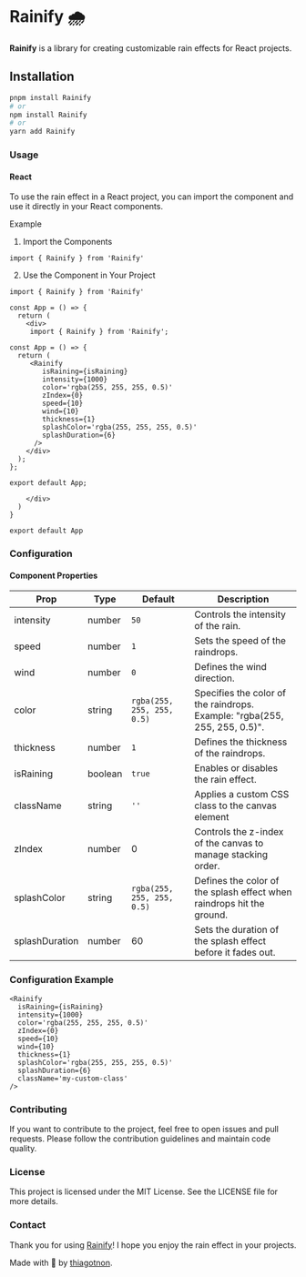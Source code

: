 # Rainify 🌧️

**Rainify** is a library for creating customizable rain effects for React projects.

## Installation

```bash
pnpm install Rainify
# or
npm install Rainify
# or
yarn add Rainify
```

### Usage

#### React

To use the rain effect in a React project, you can import the component and use it directly in your React components.

Example

1. Import the Components

```tsx
import { Rainify } from 'Rainify'
```

2. Use the Component in Your Project

```tsx
import { Rainify } from 'Rainify'

const App = () => {
  return (
    <div>
     import { Rainify } from 'Rainify';

const App = () => {
  return (
     <Rainify
        isRaining={isRaining}
        intensity={1000}
        color='rgba(255, 255, 255, 0.5)'
        zIndex={0}
        speed={10}
        wind={10}
        thickness={1}
        splashColor='rgba(255, 255, 255, 0.5)'
        splashDuration={6}
      />
    </div>
  );
};

export default App;

    </div>
  )
}

export default App
```

### Configuration

#### Component Properties

| Prop           | Type    | Default                    | Description                                                                |
| -------------- | ------- | -------------------------- | -------------------------------------------------------------------------- |
| intensity      | number  | `50`                       | Controls the intensity of the rain.                                        |
| speed          | number  | `1`                        | Sets the speed of the raindrops.                                           |
| wind           | number  | `0`                        | Defines the wind direction.                                                |
| color          | string  | `rgba(255, 255, 255, 0.5)` | Specifies the color of the raindrops. Example: "rgba(255, 255, 255, 0.5)". |
| thickness      | number  | `1`                        | Defines the thickness of the raindrops.                                    |
| isRaining      | boolean | `true`                     | Enables or disables the rain effect.                                       |
| className      | string  | `''`                       | Applies a custom CSS class to the canvas element                           |
| zIndex         | number  | 0                          | Controls the z-index of the canvas to manage stacking order.               |
| splashColor    | string  | `rgba(255, 255, 255, 0.5)` | Defines the color of the splash effect when raindrops hit the ground.      |
| splashDuration | number  | 60                         | Sets the duration of the splash effect before it fades out.                |

### Configuration Example

```tsx
<Rainify
  isRaining={isRaining}
  intensity={1000}
  color='rgba(255, 255, 255, 0.5)'
  zIndex={0}
  speed={10}
  wind={10}
  thickness={1}
  splashColor='rgba(255, 255, 255, 0.5)'
  splashDuration={6}
  className='my-custom-class'
/>
```

### Contributing

If you want to contribute to the project, feel free to open issues and pull requests. Please follow the contribution guidelines and maintain code quality.

### License

This project is licensed under the MIT License. See the LICENSE file for more details.

### Contact

Thank you for using [Rainify](https://github.com/thiagotnon/rainify.git)! I hope you enjoy the rain effect in your projects.

Made with 💜 by [thiagotnon](https://github.com/thiagotnon).
